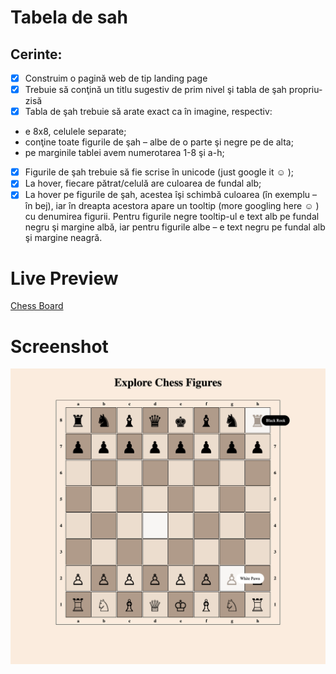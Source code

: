 # Tabela de sah

## Cerinte:

- [x] Construim o pagină web de tip landing page
- [x] Trebuie să conţină un titlu sugestiv de prim nivel şi tabla de şah propriu-zisă
- [x] Tabla de şah trebuie să arate exact ca în imagine, respectiv:
- e 8x8, celulele separate;
- conţine toate figurile de şah – albe de o parte şi negre pe de alta;
- pe marginile tablei avem numerotarea 1-8 şi a-h;
- [x] Figurile de şah trebuie să fie scrise în unicode (just google it ☺ );
- [x] La hover, fiecare pătrat/celulă are culoarea de fundal alb;
- [x] La hover pe figurile de şah, acestea îşi schimbă culoarea (în exemplu – în bej), iar în dreapta acestora apare un tooltip (more googling here ☺ ) cu denumirea figurii. Pentru figurile negre tooltip-ul e text alb pe fundal negru şi margine albă, iar pentru figurile albe – e text negru pe fundal alb şi margine neagră.

# Live Preview

<a href="https://html-preview.github.io/?url=https://github.com/vladapilipenco/odc-homeworks/blob/main/08-chess-board/index.html" target="_blank">Chess Board</a>

# Screenshot

![chess board screenshot](./chess-board-screenshot.png)
